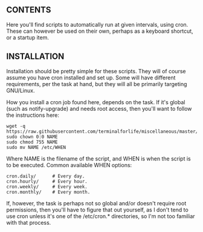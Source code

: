 CONTENTS
--------

Here you'll find scripts to automatically run at given intervals, using cron. These can however be used on their own, perhaps as a keyboard shortcut, or a startup item.

INSTALLATION
------------

Installation should be pretty simple for these scripts. They will of course assume you have cron installed and set up. Some will have different requirements, per the task at hand, but they will all be primarily targeting GNU/Linux.

How you install a cron job found here, depends on the task. If it's global (such as notify-upgrade) and needs root access, then you'll want to follow the instructions here:

    wget -q https://raw.githubusercontent.com/terminalforlife/miscellaneous/master/Cron%20Tasks/NAME
    sudo chown 0:0 NAME
    sudo chmod 755 NAME
    sudo mv NAME /etc/WHEN

Where NAME is the filename of the script, and WHEN is when the script is to be executed. Common available WHEN options:

    cron.daily/      # Every day.
    cron.hourly/     # Every hour.
    cron.weekly/     # Every week.
    cron.monthly/    # Every month.

If, however, the task is perhaps not so global and/or doesn't require root permissions, then you'll have to figure that out yourself, as I don't tend to use cron unless it's one of the /etc/cron.* directories, so I'm not too familiar with that process.
